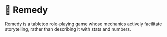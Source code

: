 # 🎲 Remedy

Remedy is a tabletop role-playing game whose mechanics actively facilitate storytelling, rather than describing it with stats and numbers.
